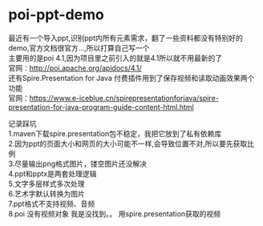 # poi-ppt-demo        
最近有一个导入ppt,识别ppt内所有元素需求，翻了一些资料都没有特别好的demo,官方文档很官方...,所以打算自己写一个        
主要用的是poi 4.1,因为项目里之前引入的就是4.1所以就不用最新的了        
官网：http://poi.apache.org/apidocs/4.1/        
还有Spire.Presentation for Java 付费插件用到了保存视频和读取动画效果两个功能        
官网：https://www.e-iceblue.cn/spirepresentationforjava/spire-presentation-for-java-program-guide-content-html.html        

记录踩坑        
1.maven下载spire.presentation包不稳定，我把它放到了私有依赖库        
2.因为ppt的页面大小和网页的大小可能不一样,会导致位置不对,所以要先获取比例        
3.尽量输出png格式图片，镂空图片还没解决        
4.ppt和pptx是两套处理逻辑        
5.文字多层样式多次处理        
6.艺术字默认转换为图片        
7.ppt格式不支持视频、音频        
8.poi 没有视频对象  我是没找到。。 用spire.presentation获取的视频        